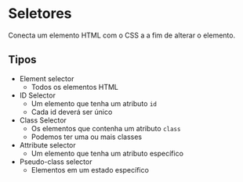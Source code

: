 # Seletores

Conecta um elemento HTML com o CSS a a fim de alterar o elemento.

## Tipos

* Element selector
  - Todos os elementos HTML
* ID Selector
  - Um elemento que tenha um atributo `id`
  - Cada id deverá ser único
* Class Selector
  - Os elementos que contenha um atributo `class`
  - Podemos ter uma ou mais classes
* Attribute selector
  - Um elemento que tenha um atributo específico
* Pseudo-class selector
  - Elementos em um estado específico